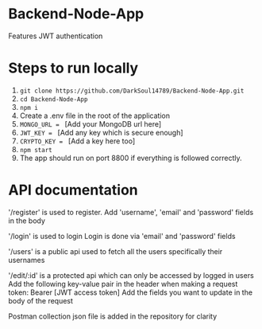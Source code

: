 # Backend-Node-App
Features JWT authentication

# Steps to run locally
1) `git clone https://github.com/DarkSoul14789/Backend-Node-App.git`
2) `cd Backend-Node-App`
3) `npm i`
4) Create a .env file in the root of the application
5) `MONGO_URL = ` [Add your MongoDB url here]
6) `JWT_KEY = ` [Add any key which is secure enough]
7) `CRYPTO_KEY = ` [Add a key here too]
8) `npm start`
9) The app should run on port 8800 if everything is followed correctly.

# API documentation
'/register' is used to register.
Add 'username', 'email' and 'password' fields in the body

'/login' is used to login
Login is done via 'email' and 'password' fields

'/users' is a public api used to fetch all the users specifically their usernames

'/edit/:id' is a protected api which can only be accessed by logged in users
Add the following key-value pair in the header when making a request <br>
token: Bearer [JWT access token]
Add the fields you want to update in the body of the request

Postman collection json file is added in the repository for clarity
